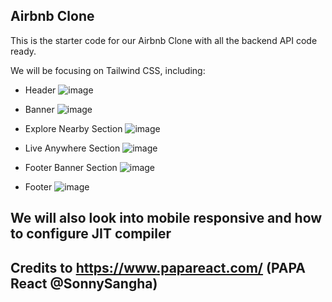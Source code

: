 ## Airbnb Clone

This is the starter code for our Airbnb Clone with all the backend API code
ready.

We will be focusing on Tailwind CSS, including:

- Header
  ![image](https://user-images.githubusercontent.com/63979210/130708813-5058107f-8850-47d1-acdb-30e10df93c2e.png)

- Banner
  ![image](https://user-images.githubusercontent.com/63979210/130708712-a3a98935-b300-4c8e-94cf-c16b64476aa0.png)

- Explore Nearby Section
  ![image](https://user-images.githubusercontent.com/63979210/130708720-3dd1ad05-b0fd-41a7-a4e5-c48469b9ce78.png)

- Live Anywhere Section
  ![image](https://user-images.githubusercontent.com/63979210/130708742-0797885a-67a2-4995-862d-2190a54a459e.png)

- Footer Banner Section
  ![image](https://user-images.githubusercontent.com/63979210/130708762-6efa71fd-3a47-43e3-9382-196deec8aaa0.png)

- Footer
  ![image](https://user-images.githubusercontent.com/63979210/130708733-a88ab00b-01e3-4961-9689-9f744112e758.png)

## We will also look into mobile responsive and how to configure JIT compiler

## Credits to https://www.papareact.com/ (PAPA React @SonnySangha)
